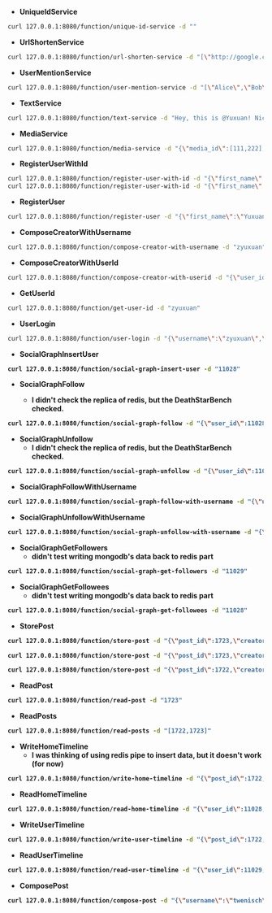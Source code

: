 - <strong>UniqueIdService</strong>

```bash
curl 127.0.0.1:8080/function/unique-id-service -d ""
```

- <strong>UrlShortenService</strong>

```bash
curl 127.0.0.1:8080/function/url-shorten-service -d "[\"http://google.com\",\"http://kate0115.net\"]"
```

- <strong>UserMentionService</strong>

```bash
curl 127.0.0.1:8080/function/user-mention-service -d "[\"Alice\",\"Bob\"]"
```

- <strong>TextService</strong>

```bash
curl 127.0.0.1:8080/function/text-service -d "Hey, this is @Yuxuan! Nice to meet you and welcome to my personal web: https://kate0115.net @tomwenisch "
```

- <strong>MediaService</strong>

```bash
curl 127.0.0.1:8080/function/media-service -d "{\"media_id\":[111,222],\"media_type\":[\"png\",\"jpg\"]}"
```

- <strong>RegisterUserWithId</strong>

```bash
curl 127.0.0.1:8080/function/register-user-with-id -d "{\"first_name\":\"Tom\",\"last_name\":\"Wenisch\",\"username\":\"twenisch\",\"password\":\"umichandgoogle\",\"user_id\":11028}"
curl 127.0.0.1:8080/function/register-user-with-id -d "{\"first_name\":\"Joe\",\"last_name\":\"Devietti\",\"username\":\"devietti\",\"password\":\"uwandupenn\",\"user_id\":11029}"
```

- <strong>RegisterUser</strong>

```bash
curl 127.0.0.1:8080/function/register-user -d "{\"first_name\":\"Yuxuan\",\"last_name\":\"Zhang\",\"username\":\"zyuxuan\",\"password\":\"umichandupenn\"}"
```

- <strong>ComposeCreatorWithUsername</strong>

```bash
curl 127.0.0.1:8080/function/compose-creator-with-username -d "zyuxuan"
```

- <strong>ComposeCreatorWithUserId</strong>

```bash
curl 127.0.0.1:8080/function/compose-creator-with-userid -d "{\"user_id\":11028,\"username\":\"twenisch\"}"
```

- <strong>GetUserId</strong>

```bash
curl 127.0.0.1:8080/function/get-user-id -d "zyuxuan"
```

- <strong>UserLogin</strong>

```bash
curl 127.0.0.1:8080/function/user-login -d "{\"username\":\"zyuxuan\",\"password\":\"umichandupenn\",\"secret\":\"idon'tknowwhatshouldbesecret\"}"
```

- <strong>SocialGraphInsertUser<strong>

```bash
curl 127.0.0.1:8080/function/social-graph-insert-user -d "11028"
```

- <strong>SocialGraphFollow<strong>
  + I didn't check the replica of redis, but the DeathStarBench checked.

```bash
curl 127.0.0.1:8080/function/social-graph-follow -d "{\"user_id\":11028,\"followee_id\":11029}"
```

- <strong>SocialGraphUnfollow</strong>
  + I didn't check the replica of redis, but the DeathStarBench checked.

```bash
curl 127.0.0.1:8080/function/social-graph-unfollow -d "{\"user_id\":11028,\"followee_id\":11029}"
```

- <strong>SocialGraphFollowWithUsername</strong>

```bash
curl 127.0.0.1:8080/function/social-graph-follow-with-username -d "{\"user_name\":\"twenisch\",\"followee_name\":\"devietti\"}"
```

- <strong>SocialGraphUnfollowWithUsername</strong>

```bash
curl 127.0.0.1:8080/function/social-graph-unfollow-with-username -d "{\"user_name\":\"twenisch\",\"followee_name\":\"devietti\"}"
```

- <strong>SocialGraphGetFollowers</strong>
  + didn't test writing mongodb's data back to redis part

```bash
curl 127.0.0.1:8080/function/social-graph-get-followers -d "11029"
```

- <strong>SocialGraphGetFollowees</strong>
  + didn't test writing mongodb's data back to redis part

```bash
curl 127.0.0.1:8080/function/social-graph-get-followees -d "11028"
```

- <strong>StorePost</strong>

```bash
curl 127.0.0.1:8080/function/store-post -d "{\"post_id\":1723,\"creator\": {\"user_id\":11028,\"username\":\"twenisch\"},\"req_id\":7795,\"text\":\"Hey, this is @devietti! Nice to meet you and welcome to my personal web: https://kate0115.net @tomwenisch \",\"user_mentions\": [{\"user_id\":11029,\"username\":\"devietti\"},{\"user_id\":11028,\"username\":\"twenisch\"}],\"media\":[],\"urls\":[{\"shortened_url\":\"http://shortened.com/we2dcwAR1r\",\"expanded_url\":\"https://kate0115.net\"}],\"timestamp\":12343242,\"post_type\":\"POST\"}"
```

```bash
curl 127.0.0.1:8080/function/store-post -d "{\"post_id\":1723,\"creator\": {\"user_id\":11028,\"username\":\"twenisch\"},\"req_id\":7795,\"text\":\"Hey, this is @devietti! Nice to meet you and welcome to my personal web: https://kate0115.net @tomwenisch \",\"user_mentions\": [],\"media\":[],\"urls\":[],\"timestamp\":12343242,\"post_type\":\"POST\"}"
```

```bash
curl 127.0.0.1:8080/function/store-post -d "{\"post_id\":1722,\"creator\": {\"user_id\":11029,\"username\":\"devietti\"},\"req_id\":7798,\"text\":\"Hey, this is @devietti! Nice to meet you and welcome to my personal web: https://kate0115.net @tomwenisch \",\"user_mentions\": [],\"media\":[],\"urls\":[],\"timestamp\":12343242,\"post_type\":\"POST\"}"
```

- <strong>ReadPost</strong>

```bash
curl 127.0.0.1:8080/function/read-post -d "1723"
```

- <strong>ReadPosts</strong>

```bash
curl 127.0.0.1:8080/function/read-posts -d "[1722,1723]"
```

- <strong>WriteHomeTimeline</strong>
  + I was thinking of using redis pipe to insert data, but it doesn't work (for now)

```bash
curl 127.0.0.1:8080/function/write-home-timeline -d "{\"post_id\":1722,\"user_id\":11029,\"timestamp\":12343242,\"user_mentions_id\":[11028]}"
```

- <strong>ReadHomeTimeline</strong>

```bash
curl 127.0.0.1:8080/function/read-home-timeline -d "{\"user_id\":11028,\"start\":0,\"stop\":1}"
```

- <strong>WriteUserTimeline</strong>

```bash
curl 127.0.0.1:8080/function/write-user-timeline -d "{\"post_id\":1722,\"user_id\":11029,\"timestamp\":12343242}"
```

- <strong>ReadUserTimeline</strong>

```bash
curl 127.0.0.1:8080/function/read-user-timeline -d "{\"user_id\":11029,\"start\":0,\"stop\":1}"
```

- <strong>ComposePost</strong>

```bash
curl 127.0.0.1:8080/function/compose-post -d "{\"username\":\"twenisch\",\"user_id\":11028,\"text\":\"Hey, this is @devietti! Nice to meet you and welcome to my personal web: https://kate0115.net @tomwenisch \",\"media_ids\":[],\"media_types\":[],\"post_type\":\"POST\"}"
```
